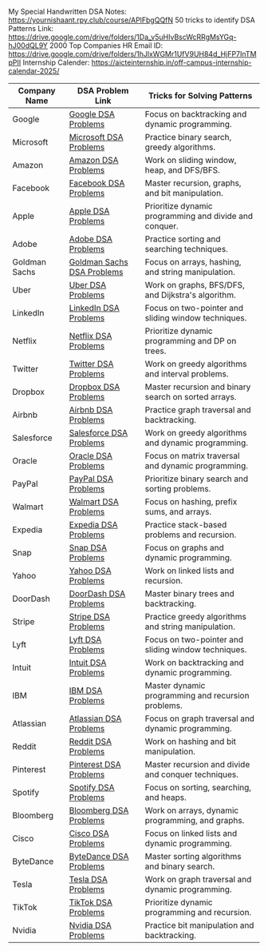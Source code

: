My Special Handwritten DSA Notes: https://yournishaant.rpy.club/course/APlFbgQQfN
50 tricks to identify DSA Patterns Link: https://drive.google.com/drive/folders/1Da_v5uHIvBscWcRRgMsYGq-hJ00dQL9Y
2000 Top Companies HR Email ID: https://drive.google.com/drive/folders/1hJlxWGMr1UfV9UH84d_HjFP7InTMpPII
Internship Calender: https://aicteinternship.in/off-campus-internship-calendar-2025/

| Company Name        | DSA Problem Link                                                                                                                                       | Tricks for Solving Patterns                          |
|---------------------|--------------------------------------------------------------------------------------------------------------------------------------------------------|-----------------------------------------------------|
| Google              | [Google DSA Problems](https://drive.google.com/drive/folders/1NlbJI1MAfb4UfL5h5AoaeO6-UlA3hF22)                                                         | Focus on backtracking and dynamic programming.       |
| Microsoft           | [Microsoft DSA Problems](https://drive.google.com/drive/folders/1NlbJI1MAfb4UfL5h5AoaeO6-UlA3hF22)                                                      | Practice binary search, greedy algorithms.           |
| Amazon              | [Amazon DSA Problems](https://drive.google.com/drive/folders/1NlbJI1MAfb4UfL5h5AoaeO6-UlA3hF22)                                                         | Work on sliding window, heap, and DFS/BFS.           |
| Facebook            | [Facebook DSA Problems](https://drive.google.com/drive/folders/1NlbJI1MAfb4UfL5h5AoaeO6-UlA3hF22)                                                       | Master recursion, graphs, and bit manipulation.      |
| Apple               | [Apple DSA Problems](https://drive.google.com/drive/folders/1NlbJI1MAfb4UfL5h5AoaeO6-UlA3hF22)                                                          | Prioritize dynamic programming and divide and conquer.|
| Adobe               | [Adobe DSA Problems](https://drive.google.com/drive/folders/1NlbJI1MAfb4UfL5h5AoaeO6-UlA3hF22)                                                          | Practice sorting and searching techniques.           |
| Goldman Sachs       | [Goldman Sachs DSA Problems](https://drive.google.com/drive/folders/1NlbJI1MAfb4UfL5h5AoaeO6-UlA3hF22)                                                  | Focus on arrays, hashing, and string manipulation.   |
| Uber                | [Uber DSA Problems](https://drive.google.com/drive/folders/1NlbJI1MAfb4UfL5h5AoaeO6-UlA3hF22)                                                           | Work on graphs, BFS/DFS, and Dijkstra's algorithm.   |
| LinkedIn            | [LinkedIn DSA Problems](https://drive.google.com/drive/folders/1NlbJI1MAfb4UfL5h5AoaeO6-UlA3hF22)                                                       | Focus on two-pointer and sliding window techniques.  |
| Netflix             | [Netflix DSA Problems](https://drive.google.com/drive/folders/1NlbJI1MAfb4UfL5h5AoaeO6-UlA3hF22)                                                        | Prioritize dynamic programming and DP on trees.      |
| Twitter             | [Twitter DSA Problems](https://drive.google.com/drive/folders/1NlbJI1MAfb4UfL5h5AoaeO6-UlA3hF22)                                                        | Work on greedy algorithms and interval problems.     |
| Dropbox             | [Dropbox DSA Problems](https://drive.google.com/drive/folders/1NlbJI1MAfb4UfL5h5AoaeO6-UlA3hF22)                                                        | Master recursion and binary search on sorted arrays. |
| Airbnb              | [Airbnb DSA Problems](https://drive.google.com/drive/folders/1NlbJI1MAfb4UfL5h5AoaeO6-UlA3hF22)                                                         | Practice graph traversal and backtracking.           |
| Salesforce          | [Salesforce DSA Problems](https://drive.google.com/drive/folders/1NlbJI1MAfb4UfL5h5AoaeO6-UlA3hF22)                                                     | Work on greedy algorithms and dynamic programming.   |
| Oracle              | [Oracle DSA Problems](https://drive.google.com/drive/folders/1NlbJI1MAfb4UfL5h5AoaeO6-UlA3hF22)                                                         | Focus on matrix traversal and dynamic programming.   |
| PayPal              | [PayPal DSA Problems](https://drive.google.com/drive/folders/1NlbJI1MAfb4UfL5h5AoaeO6-UlA3hF22)                                                         | Prioritize binary search and sorting problems.       |
| Walmart             | [Walmart DSA Problems](https://drive.google.com/drive/folders/1NlbJI1MAfb4UfL5h5AoaeO6-UlA3hF22)                                                       | Focus on hashing, prefix sums, and arrays.           |
| Expedia             | [Expedia DSA Problems](https://drive.google.com/drive/folders/1NlbJI1MAfb4UfL5h5AoaeO6-UlA3hF22)                                                        | Practice stack-based problems and recursion.         |
| Snap                | [Snap DSA Problems](https://drive.google.com/drive/folders/1NlbJI1MAfb4UfL5h5AoaeO6-UlA3hF22)                                                           | Focus on graphs and dynamic programming.             |
| Yahoo               | [Yahoo DSA Problems](https://drive.google.com/drive/folders/1NlbJI1MAfb4UfL5h5AoaeO6-UlA3hF22)                                                          | Work on linked lists and recursion.                  |
| DoorDash            | [DoorDash DSA Problems](https://drive.google.com/drive/folders/1NlbJI1MAfb4UfL5h5AoaeO6-UlA3hF22)                                                       | Master binary trees and backtracking.                |
| Stripe              | [Stripe DSA Problems](https://drive.google.com/drive/folders/1NlbJI1MAfb4UfL5h5AoaeO6-UlA3hF22)                                                         | Practice greedy algorithms and string manipulation.  |
| Lyft                | [Lyft DSA Problems](https://drive.google.com/drive/folders/1NlbJI1MAfb4UfL5h5AoaeO6-UlA3hF22)                                                           | Focus on two-pointer and sliding window techniques.  |
| Intuit              | [Intuit DSA Problems](https://drive.google.com/drive/folders/1NlbJI1MAfb4UfL5h5AoaeO6-UlA3hF22)                                                         | Work on backtracking and dynamic programming.        |
| IBM                 | [IBM DSA Problems](https://drive.google.com/drive/folders/1NlbJI1MAfb4UfL5h5AoaeO6-UlA3hF22)                                                            | Master dynamic programming and recursion problems.   |
| Atlassian           | [Atlassian DSA Problems](https://drive.google.com/drive/folders/1NlbJI1MAfb4UfL5h5AoaeO6-UlA3hF22)                                                      | Focus on graph traversal and dynamic programming.    |
| Reddit              | [Reddit DSA Problems](https://drive.google.com/drive/folders/1NlbJI1MAfb4UfL5h5AoaeO6-UlA3hF22)                                                         | Work on hashing and bit manipulation.                |
| Pinterest           | [Pinterest DSA Problems](https://drive.google.com/drive/folders/1NlbJI1MAfb4UfL5h5AoaeO6-UlA3hF22)                                                      | Master recursion and divide and conquer techniques.  |
| Spotify             | [Spotify DSA Problems](https://drive.google.com/drive/folders/1NlbJI1MAfb4UfL5h5AoaeO6-UlA3hF22)                                                        | Focus on sorting, searching, and heaps.              |
| Bloomberg           | [Bloomberg DSA Problems](https://drive.google.com/drive/folders/1NlbJI1MAfb4UfL5h5AoaeO6-UlA3hF22)                                                      | Work on arrays, dynamic programming, and graphs.     |
| Cisco               | [Cisco DSA Problems](https://drive.google.com/drive/folders/1NlbJI1MAfb4UfL5h5AoaeO6-UlA3hF22)                                                          | Focus on linked lists and dynamic programming.       |
| ByteDance           | [ByteDance DSA Problems](https://drive.google.com/drive/folders/1NlbJI1MAfb4UfL5h5AoaeO6-UlA3hF22)                                                      | Master sorting algorithms and binary search.         |
| Tesla               | [Tesla DSA Problems](https://drive.google.com/drive/folders/1NlbJI1MAfb4UfL5h5AoaeO6-UlA3hF22)                                                          | Work on graph traversal and dynamic programming.     |
| TikTok              | [TikTok DSA Problems](https://drive.google.com/drive/folders/1NlbJI1MAfb4UfL5h5AoaeO6-UlA3hF22)                                                         | Prioritize dynamic programming and recursion.        |
| Nvidia              | [Nvidia DSA Problems](https://drive.google.com/drive/folders/1NlbJI1MAfb4UfL5h5AoaeO6-UlA3hF22)                                                         | Practice bit manipulation and backtracking.          |
